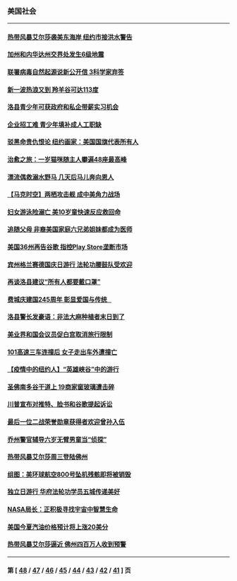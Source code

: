 ### 美国社会
---
#### [热带风暴艾尔莎袭美东海岸 纽约市接洪水警告](../../pages/ncid1078160/n13079018.md) 
#### [加州和内华达州交界处发生6级地震](../../pages/ncid1078160/n13078880.md) 
#### [联署病毒自然起源说新公开信 3科学家弃签](../../pages/ncid1078160/n13077374.md) 
#### [新一波热浪又到 羚羊谷可达113度](../../pages/ncid1078160/n13077463.md) 
#### [洛县青少年可获政府和私企带薪实习机会](../../pages/ncid1078160/n13077429.md) 
#### [企业招工难 青少年填补成人工职缺](../../pages/ncid1078160/n13077410.md) 
#### [驳黑命贵仇恨论 纽约画家：美国国旗代表所有人](../../pages/ncid1078160/n13077222.md) 
#### [治愈之旅：一岁猫咪随主人攀遍48座最高峰](../../pages/ncid1078160/n13076392.md) 
#### [漂流偶救溺水野马 几天后马儿奔向恩人](../../pages/ncid1078160/n13073861.md) 
#### [【马克时空】两栖攻击舰 成中美角力战场](../../pages/ncid1078160/n13075909.md) 
#### [妇女游泳险溺亡 美10岁童快速反应救回命](../../pages/ncid1078160/n13075871.md) 
#### [追随父母 非裔美国家庭六兄弟姐妹都成为医师](../../pages/ncid1078160/n13075710.md) 
#### [美国36州再告谷歌 指控Play Store垄断市场](../../pages/ncid1078160/n13075784.md) 
#### [宾州格兰赛德国庆日游行 法轮功腰鼓队受欢迎](../../pages/ncid1078160/n13075501.md) 
#### [再谈洛县建议“所有人都要戴口罩”](../../pages/ncid1078160/n13075148.md) 
#### [费城庆建国245周年  彰显爱国与传统   ](../../pages/ncid1078160/n13075139.md) 
#### [洛县警长发豪语：非法大麻种植者末日到了](../../pages/ncid1078160/n13075126.md) 
#### [美业界和国会议员促白宫取消旅行限制](../../pages/ncid1078160/n13074891.md) 
#### [101高速三车连撞后 女子走出车外遭撞亡](../../pages/ncid1078160/n13074973.md) 
#### [【疫情中的纽约人】“英雄峡谷”中的游行](../../pages/ncid1078160/n13074885.md) 
#### [圣佛南多谷干道上 19商家窗玻璃遭击碎](../../pages/ncid1078160/n13074869.md) 
#### [川普宣布对推特、脸书和谷歌提起诉讼](../../pages/ncid1078160/n13074514.md) 
#### [最后一位二战荣誉勋章获得者欢迎曾孙入伍](../../pages/ncid1078160/n13071612.md) 
#### [乔州警官辅导六岁无臂男童当“侦探”](../../pages/ncid1078160/n13071558.md) 
#### [热带风暴艾尔莎周三登陆佛州](../../pages/ncid1078160/n13073926.md) 
#### [组图：美环球航空800号坠机残骸即将被销毁](../../pages/ncid1078160/n13073586.md) 
#### [独立日游行 华府法轮功学员五城传递美好](../../pages/ncid1078160/n13069938.md) 
#### [NASA局长：正积极寻找宇宙中智慧生命](../../pages/ncid1078160/n13072815.md) 
#### [美国今夏汽油价格预计将上涨20美分](../../pages/ncid1078160/n13072622.md) 
#### [热带风暴艾尔莎逼近 佛州四百万人收到预警](../../pages/ncid1078160/n13072482.md) 

---
#### 第 [ [48](./48.md) / [47](./47.md) / [46](./46.md) / [45](./45.md) / [44](./44.md) / [43](./43.md) / [42](./42.md) / [41](./41.md) ] 页

